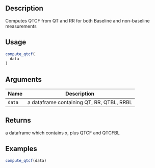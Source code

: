 ## Description

Computes QTCF from QT and RR for both Baseline and non-baseline measurements

## Usage

```r
compute_qtcf(
  data
)
```

## Arguments

| Name | Description |
|------|-------------|
| `data` | a dataframe containing QT, RR, QTBL, RRBL |

## Returns

a dataframe which contains x, plus QTCF and QTCFBL

## Examples

```r
compute_qtcf(data)
```


